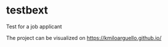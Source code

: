 # testbext
Test for a job applicant

The project can be visualized on https://kmiloarguello.github.io/
